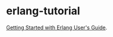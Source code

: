 erlang-tutorial
===============

[Getting Started with Erlang User's Guide](http://erlang.org/doc/getting_started/users_guide.html).
